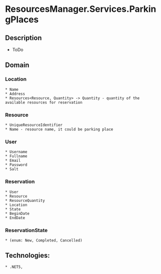 # **ResourcesManager.Services.ParkingPlaces**

## **Description**
* ToDo

## **Domain**
### **Location**
	* Name
	* Address
	* Resources<Resource, Quantity> -> Quantity - quantity of the available resources for reservation

### **Resource**
	* UniqueResourceIdentifier
	* Name - resource name, it could be parking place

### **User**
	* Username
	* Fullname
	* Email
	* Password
	* Salt
		
### **Reservation**
	* User
	* Resource
    * ResourceQuantity
	* Location
	* State
	* BeginDate
	* EndDate
	
### **ReservationState**
	* (enum: New, Completed, Cancelled)

## **Technologies:**
	* .NET5,